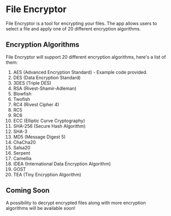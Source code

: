 # File Encryptor
File Encryptor is a tool for encrypting your files.
The app allows users to select a file and apply one of 20 different encryption algorithms.

## Encryption Algorithms
File Encryptor will support 20 different encryption algorithms, here's a list of them:
1. AES (Advanced Encryption Standard) - Example code provided.
2. DES (Data Encryption Standard)
3. 3DES (Triple DES)
4. RSA (Rivest-Shamir-Adleman)
5. Blowfish
6. Twofish
7. RC4 (Rivest Cipher 4)
8. RC5
9. RC6
10. ECC (Elliptic Curve Cryptography)
11. SHA-256 (Secure Hash Algorithm)
12. SHA-3
13. MD5 (Message Digest 5)
14. ChaCha20
15. Salsa20
16. Serpent
17. Camellia
18. IDEA (International Data Encryption Algorithm)
19. GOST
20. TEA (Tiny Encryption Algorithm)

## Coming Soon
A possibility to decrypt encrypted files along with more encryption algorithms will be available soon!